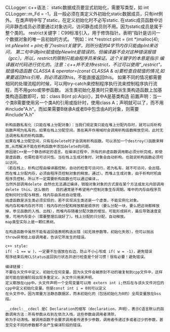 CLLogger:
	c++语法：
	static数据成员要显式初始化，需要写类型，如 int CLLogger::m_Fd = -1，且一般必须在类定义外初始化static数据成员，只有int例外。
	在类声明中写了static，在定义初始化时不必写static.
	在static成员函数中访问非静态成员必须要通过对象访问，访问静态成员则不用。因为static成员是属于整个类的。
	restrict关键字：C99标准引入，用于修饰指针。表明“指针是访问一个数据对象的唯一且初始的方式。
	”例如：int *restrict pInt = (int *)malloc(4); int *pNewInt = pInt;有了restrict关键字，则所分配的4字节内存只能由pInt来访问，
	第二句中讲pInt赋值给pNewInt是错误的。但编译器不会对这种错误报错（gcc）。所以，restrict的限制只能由程序员来保证。这个关键字的本意是指示
	编译器对代码进行优化的。注意：c++并不支持restrict，不过可以使用“_restrict"。
	赋值构造函数 CLASSA & operator=(const CLASSA & a)要检查自赋值的情况,如果要返回this引用，则必须返回*this，不能直接返回this。
	如果不同的情况都需要相同的处理流程的时候，可以用try-catch来控制程序执行流来控制程序执行流程，而不用goto或带参函数。
	派生类初始化基类时只要用派生类构造函数上加基类构造函数即可，如：class B(int p):A(p){}，其中A是基类构造 
	前置声明：当一个类B需要使用另一个类A的引用或指针时，使用class A；声明就可以了，而不用#include"A.h"。而如果需要B继承A或者B中包含由A的对象，则需要#include"A.h"
	
	析构函数私有化（只能在堆上分配对象）：当我们规定类只能在堆上分配内存时，就可以将析构函数声明为私有的。如果在栈上分配空间，类在离开作用域时会调用析构函数释放空间，此时无法调用私有的析构函数。
	如果在堆上分配空间，只有在delete时才会调用析构函数。可以添加一个destroy()函数来释放,从而解决不能在析构函数中添加delete的问题。
	原因是C++是一个静态绑定的语言。在编译过程中，所有的非虚函数调用都必须分析完成，即使是虚函数，也需检查可访问性。当在栈上生成对象时，对象会自动析构，也就说析构函数必须可以访问。
	（若在栈上，析构过程由编译器控制，自动的检查可访问行，若为私有，就不可访问，会出错。而在堆上分配内存，必须由程序员控制对象的释放，通过）。而堆上生成对象，由于析构时机由程序员控制，所以不一定需要析构函数也可以通过编译，。
	当然外部调用delete 自然也无法通过编译，销毁对象对象的方式是在某个方法或友元内部调用delete this。这么做的	目的通常是不希望用户控制对象生存周期。堆中的内存由程序员控制何时分配与释放，栈内存由系统自动管理。
	纯虚函数是派生类必须实现的，若不实现派生类还是一个虚类，不能实例化对象。
	栈内存和堆内存的不同：栈内存的分配和释放都是顺序的（要么分配一块，要么把这块都释放掉，参见函数的入栈、出栈），而堆内存随着分配次数的增加，可能形成碎片，最后导致速度变慢，可用内存变小（需要整理后就好了）。栈上分配的只分配，自动释放。
	map类型实际上是一颗红黑树。
	
	在构造函数中虽然不能有返回值表明构造出错（如无效参数等，初始化失败），但可以抛出throw异常给上级调用者，告诉它所发生的错误。
	
	c++ style:
	if( -1 == w )，一定要不左值放在右边，防止不小心写成 if( w = -1)，避免错误
	程序结束后用CLStatus返回执行状态并进行检查是个好习惯！很有必要！避免错误。
	
	编译链接：
	不要在头文件中定义，初始化任何变量。因为头文件会被原封不动的被复制到cpp文件中，这样就可能在链接阶段出现多重定义。头文件只用来声明，
	定义都放在cpp中。头文件声明一个全局变量可以用 extern int i;然后在与该头文件对应的cpp中定义初始化变量。但是const int i = 0则可以定义
	在头文件中。因为常量方法静态数据区，而未初始化的（包括初始化为0的）全局变量放在bss段。
	
	__cdecl:__cdecl 是C Declaration的缩写（declaration，声明），表示C语言默认的函数调用方法：所有参数从右到左依次入栈，这些参数由调用者清除，
	称为手动清栈。被调用函数不会要求调用者传递多少参数，调用者传递过多或者过少的参数，甚至完全不同的参数都不会产生编译阶段的错误。
